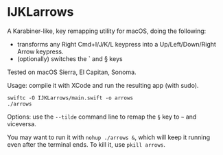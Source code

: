 # IJKLarrows

A Karabiner-like, key remapping utility for macOS, doing the following:
- transforms any Right Cmd+I/J/K/L keypress into a Up/Left/Down/Right Arrow keypress.
- (optionally) switches the ` and § keys

Tested on macOS Sierra, El Capitan, Sonoma.

Usage: compile it with XCode and run the resulting app (with sudo).

```
swiftc -O IJKLarrows/main.swift -o arrows
./arrows
```

Options:
use the `--tilde` command line to remap the `§` key to `~` and viceversa.

You may want to run it with `nohup ./arrows &`, which will keep it running
even after the terminal ends. To kill it, use `pkill arrows`.
